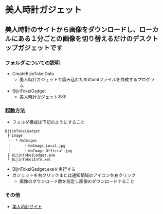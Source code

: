 # 美人時計ガジェット

## 美人時計のサイトから画像をダウンロードし、ローカルにある１分ごとの画像を切り替えるだけのデスクトップガジェットです

### フォルダについての説明
- CreateBijinTokeiData
    - 美人時計ガジェットで読み込むためのxmlファイルを作成するプログラム
- BijinTokeiGadget
    - 美人時計ガジェット本体

### 起動方法
- フォルダ構成は下記のようにすること
```
BijinTokeiGadget
 ├ Image
 ｜  └ NoImages
 ｜      ├ NoImage_Local.jpg
 ｜      └ NoImage_Official.jpg
 ├ BijinTokeiGadget.exe
 └ BijinTokeiInfo.xml
```
- BijinTokeiGadget.exeを実行する
- ガジェットを右クリックまたは通知領域のアイコンを右クリック
    - 画像のダウンロード数を設定し画像のダウンロードすること

### その他
- [美人時計サイト](http://www.bijint.com/)
